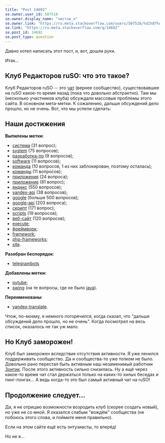 ```yaml
---
title: "Post 14692"
se.owner.user_id: 507516
se.owner.display_name: "чистов_n"
se.owner.link: "https://ru.meta.stackoverflow.com/users/507516/%d1%87%d0%b8%d1%81%d1%82%d0%be%d0%b2-n"
se.link: "https://ru.meta.stackoverflow.com/q/14692"
se.post_id: 14692
se.post_type: question
---
```

<p>Давно хотел написать этот пост, и, вот, дошли руки.</p>
<p>Итак...</p>
<h2>Клуб Редакторов ruSO: что это такое?</h2>
<p>Клуб Редакторов ruSO -- это <a href="https://chat.stackexchange.com/rooms/148414/ruso-">чат</a> (вернее сообщество), существовавшее на ruSO какое-то время назад (пока что довольно абстрактно). Там мы (несколько участников клуба) обсуждали массовые проблемы этого сайта. В основном мета-метки. К сожалению, дальше обсуждений дело прошло, но не очень. Вот, что мы успели сделать:</p>
<h2>Наши достижения</h2>
<p><strong>Выпилены метки</strong>:</p>
<ul>
<li><a href="https://ru.stackoverflow.com/questions/tagged/%d1%81%d0%b8%d1%81%d1%82%d0%b5%d0%bc%d0%b0" class="s-tag post-tag" title="показать вопросы с меткой [система]" aria-label="показать вопросы с меткой [система]" rel="tag" aria-labelledby="tag-система-tooltip-container" data-tag-menu-origin="Unknown">система</a> (31 вопрос);</li>
<li><a href="https://ru.stackoverflow.com/questions/tagged/system" class="s-tag post-tag" title="показать вопросы с меткой [system]" aria-label="показать вопросы с меткой [system]" rel="tag" aria-labelledby="tag-system-tooltip-container" data-tag-menu-origin="Unknown">system</a> (75 вопросов);</li>
<li><a href="https://ru.stackoverflow.com/questions/tagged/%d1%80%d0%b0%d0%b7%d1%80%d0%b0%d0%b1%d0%be%d1%82%d0%ba%d0%b0-%d0%bf%d0%be" class="s-tag post-tag" title="показать вопросы с меткой [разработка-по]" aria-label="показать вопросы с меткой [разработка-по]" rel="tag" aria-labelledby="tag-разработка-по-tooltip-container" data-tag-menu-origin="Unknown">разработка-по</a> (9 вопросов);</li>
<li><a href="https://ru.stackoverflow.com/questions/tagged/software" class="s-tag post-tag" title="показать вопросы с меткой [software]" aria-label="показать вопросы с меткой [software]" rel="tag" aria-labelledby="tag-software-tooltip-container" data-tag-menu-origin="Unknown">software</a> (11 вопросов);</li>
<li><a href="https://ru.stackoverflow.com/questions/tagged/%d0%ba%d0%be%d0%bc%d0%b0%d0%bd%d0%b4%d0%b0" class="s-tag post-tag" title="показать вопросы с меткой [команда]" aria-label="показать вопросы с меткой [команда]" rel="tag" aria-labelledby="tag-команда-tooltip-container" data-tag-menu-origin="Unknown">команда</a> (10 вопросов, 1 из них заблокирован, поэтому осталась);</li>
<li><a href="https://ru.stackoverflow.com/questions/tagged/%d0%ba%d0%be%d0%bc%d0%b0%d0%bd%d0%b4%d1%8b" class="s-tag post-tag" title="показать вопросы с меткой [команды]" aria-label="показать вопросы с меткой [команды]" rel="tag" aria-labelledby="tag-команды-tooltip-container" data-tag-menu-origin="Unknown">команды</a> (11 вопросов);</li>
<li><a href="https://ru.stackoverflow.com/questions/tagged/%d0%bf%d1%80%d0%b8%d0%bb%d0%be%d0%b6%d0%b5%d0%bd%d0%b8%d1%8f" class="s-tag post-tag" title="показать вопросы с меткой [приложения]" aria-label="показать вопросы с меткой [приложения]" rel="tag" aria-labelledby="tag-приложения-tooltip-container" data-tag-menu-origin="Unknown">приложения</a> (24 вопроса);</li>
<li><a href="https://ru.stackoverflow.com/questions/tagged/%d0%bf%d1%80%d0%b8%d0%bb%d0%be%d0%b6%d0%b5%d0%bd%d0%b8%d0%b5" class="s-tag post-tag" title="показать вопросы с меткой [приложение]" aria-label="показать вопросы с меткой [приложение]" rel="tag" aria-labelledby="tag-приложение-tooltip-container" data-tag-menu-origin="Unknown">приложение</a> (81 вопрос);</li>
<li><a href="https://ru.stackoverflow.com/questions/tagged/%d1%8f%d0%bd%d0%b4%d0%b5%d0%ba%d1%81" class="s-tag post-tag" title="показать вопросы с меткой [яндекс]" aria-label="показать вопросы с меткой [яндекс]" rel="tag" aria-labelledby="tag-яндекс-tooltip-container" data-tag-menu-origin="Unknown">яндекс</a> (550 вопросов);</li>
<li><a href="https://ru.stackoverflow.com/questions/tagged/yandex-api" class="s-tag post-tag" title="показать вопросы с меткой [yandex-api]" aria-label="показать вопросы с меткой [yandex-api]" rel="tag" aria-labelledby="tag-yandex-api-tooltip-container" data-tag-menu-origin="Unknown">yandex-api</a> (38 вопросов);</li>
<li><a href="https://ru.stackoverflow.com/questions/tagged/google" class="s-tag post-tag" title="показать вопросы с меткой [google]" aria-label="показать вопросы с меткой [google]" rel="tag" aria-labelledby="tag-google-tooltip-container" data-tag-menu-origin="Unknown">google</a> (больше 500 вопросов);</li>
<li><a href="https://ru.stackoverflow.com/questions/tagged/google-api" class="s-tag post-tag" title="показать вопросы с меткой [google-api]" aria-label="показать вопросы с меткой [google-api]" rel="tag" aria-labelledby="tag-google-api-tooltip-container" data-tag-menu-origin="Unknown">google-api</a> (203 вопроса);</li>
<li><a href="https://ru.stackoverflow.com/questions/tagged/%d1%81%d0%ba%d1%80%d0%b8%d0%bf%d1%82" class="s-tag post-tag" title="показать вопросы с меткой [скрипт]" aria-label="показать вопросы с меткой [скрипт]" rel="tag" aria-labelledby="tag-скрипт-tooltip-container" data-tag-menu-origin="Unknown">скрипт</a> (171 вопрос);</li>
<li><a href="https://ru.stackoverflow.com/questions/tagged/scripts" class="s-tag post-tag" title="показать вопросы с меткой [scripts]" aria-label="показать вопросы с меткой [scripts]" rel="tag" aria-labelledby="tag-scripts-tooltip-container" data-tag-menu-origin="Unknown">scripts</a> (19 вопросов);</li>
<li><a href="https://ru.stackoverflow.com/questions/tagged/%d0%b2%d0%b5%d0%b1-%d1%81%d0%b0%d0%b9%d1%82" class="s-tag post-tag" title="показать вопросы с меткой [веб-сайт]" aria-label="показать вопросы с меткой [веб-сайт]" rel="tag" aria-labelledby="tag-веб-сайт-tooltip-container" data-tag-menu-origin="Unknown">веб-сайт</a> (120 вопросов);</li>
<li><a href="https://ru.stackoverflow.com/questions/tagged/execute" class="s-tag post-tag" title="показать вопросы с меткой [execute]" aria-label="показать вопросы с меткой [execute]" rel="tag" aria-labelledby="tag-execute-tooltip-container" data-tag-menu-origin="Unknown">execute</a>;</li>
<li><a href="https://ru.stackoverflow.com/questions/tagged/%d1%84%d1%80%d0%b5%d0%b9%d0%bc%d0%b2%d0%be%d1%80%d0%ba" class="s-tag post-tag" title="показать вопросы с меткой [фреймворк]" aria-label="показать вопросы с меткой [фреймворк]" rel="tag" aria-labelledby="tag-фреймворк-tooltip-container" data-tag-menu-origin="Unknown">фреймворк</a>;</li>
<li><a href="https://ru.stackoverflow.com/questions/tagged/framework" class="s-tag post-tag" title="показать вопросы с меткой [framework]" aria-label="показать вопросы с меткой [framework]" rel="tag" aria-labelledby="tag-framework-tooltip-container" data-tag-menu-origin="Unknown">framework</a>;</li>
<li><a href="https://ru.stackoverflow.com/questions/tagged/php-frameworks" class="s-tag post-tag" title="показать вопросы с меткой [php-frameworks]" aria-label="показать вопросы с меткой [php-frameworks]" rel="tag" aria-labelledby="tag-php-frameworks-tooltip-container" data-tag-menu-origin="Unknown">php-frameworks</a>;</li>
<li><a href="https://ru.stackoverflow.com/questions/tagged/site" class="s-tag post-tag" title="показать вопросы с меткой [site]" aria-label="показать вопросы с меткой [site]" rel="tag" aria-labelledby="tag-site-tooltip-container" data-tag-menu-origin="Unknown">site</a>.</li>
</ul>
<p><strong>Разобран беспорядок</strong>:</p>
<ul>
<li><a href="https://ru.stackoverflow.com/questions/tagged/telegrambots" class="s-tag post-tag" title="показать вопросы с меткой [telegrambots]" aria-label="показать вопросы с меткой [telegrambots]" rel="tag" aria-labelledby="tag-telegrambots-tooltip-container" data-tag-menu-origin="Unknown">telegrambots</a></li>
</ul>
<p><strong>Добавлены метки:</strong></p>
<ul>
<li><a href="https://ru.stackoverflow.com/questions/tagged/pytube" class="s-tag post-tag" title="показать вопросы с меткой [pytube]" aria-label="показать вопросы с меткой [pytube]" rel="tag" aria-labelledby="tag-pytube-tooltip-container" data-tag-menu-origin="Unknown">pytube</a>;</li>
<li><a href="https://ru.stackoverflow.com/questions/tagged/swing" class="s-tag post-tag" title="показать вопросы с меткой [swing]" aria-label="показать вопросы с меткой [swing]" rel="tag" aria-labelledby="tag-swing-tooltip-container" data-tag-menu-origin="Unknown">swing</a> (на те вопросы, где не было <a href="https://ru.stackoverflow.com/questions/tagged/java" class="s-tag post-tag" title="показать вопросы с меткой [java]" aria-label="показать вопросы с меткой [java]" rel="tag" aria-labelledby="tag-java-tooltip-container" data-tag-menu-origin="Unknown">java</a>).</li>
</ul>
<p><strong>Переименованы</strong>:</p>
<ul>
<li><a href="https://ru.stackoverflow.com/questions/tagged/yandex-translate" class="s-tag post-tag" title="показать вопросы с меткой [yandex-translate]" aria-label="показать вопросы с меткой [yandex-translate]" rel="tag" aria-labelledby="tag-yandex-translate-tooltip-container" data-tag-menu-origin="Unknown">yandex-translate</a>.</li>
</ul>
<p>Чтож, по-моему, я немного погорячился, когда сказал, что &quot;дальше обсуждений дело прошло, но не очень&quot;. Когда посмотрел на весь список, оказалось не так уж мало.</p>
<h2>Но Клуб заморожен!</h2>
<p>Клуб был заморожен вследствие отсутствия активности. Я уже ленился поддерживать сообщество. Да и сообщества-то уже толком не было. Довольно рано перестал быть активным наш незаменимый работник <a href="https://ru.stackoverflow.com/users/532877">Зонтик</a>. После этого активность сильно снизилась. Ну а ещё через какое-то время чат стал держаться только на каких-то хилых беседах и пинг-понгах... А ведь когда-то это был самый активный чат на ruSO!</p>
<h2>Продолжение следует...</h2>
<p>Да, я не отрицаю возможности возродить клуб (скорее создать новый), но уже не со мной. Я оказался слабым &quot;вождём&quot; сообщества (не побоюсь этого слова, и поймите меня правильно).</p>
<p>Если на этом сайте ещё есть энтузиасты, то вперёд!</p>
<p>Но не я...</p>
